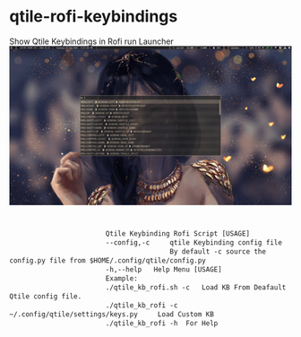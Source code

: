 # qtile-rofi-keybindings
Show Qtile Keybindings in Rofi run Launcher
![preview](https://raw.githubusercontent.com/Sidmaz666/qtile-rofi-keybindings/main/qtile_keybinding_rofi_preview.gif)
# 
							Qtile Keybinding Rofi Script [USAGE]
							--config,-c 	qtile Keybinding config file
											By default -c source the config.py file from $HOME/.config/qtile/config.py	
							-h,--help 	Help Menu [USAGE]
							Example:
							./qtile_kb_rofi.sh -c 	Load KB From Deafault Qtile config file.
							./qtile_kb_rofi -c ~/.config/qtile/settings/keys.py 	Load Custom KB
							./qtile_kb_rofi -h 	For Help

